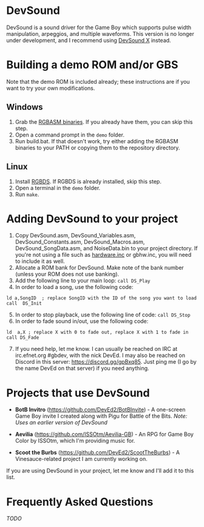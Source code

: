 # DevSound
DevSound is a sound driver for the Game Boy which supports pulse width manipulation, arpeggios, and multiple waveforms. This version is no longer under development, and I recommend using [DevSound X](https://github.com/DevEd2/DevSoundX) instead.

# Building a demo ROM and/or GBS
Note that the demo ROM is included already; these instructions are if you want to try your own modifications.

## Windows
1. Grab the [RGBASM binaries](https://github.com/rednex/rgbds/releases). If you already have them, you can skip this step.
2. Open a command prompt in the `demo` folder.
3. Run build.bat. If that doesn't work, try either adding the RGBASM binaries to your PATH or copying them to the repository directory.

## Linux
1. Install [RGBDS](https://github.com/rednex/rgbds). If RGBDS is already installed, skip this step.
2. Open a terminal in the `demo` folder.
3. Run `make`.

# Adding DevSound to your project
1. Copy DevSound.asm, DevSound_Variables.asm, DevSound_Constants.asm, DevSound_Macros.asm, DevSound_SongData.asm, and NoiseData.bin to your project directory. If you're not using a file such as [hardware.inc](https://github.com/tobiasvl/hardware.inc) or gbhw.inc, you will need to include it as well.
2. Allocate a ROM bank for DevSound. Make note of the bank number (unless your ROM does not use banking).
3. Add the following line to your main loop: `call DS_Play`
4. In order to load a song, use the following code:
```
ld a,SongID  ; replace SongID with the ID of the song you want to load
call  DS_Init
```
5. In order to stop playback, use the following line of code: `call DS_Stop`
6. In order to fade sound in/out, use the following code:
```
ld  a,X ; replace X with 0 to fade out, replace X with 1 to fade in
call DS_Fade
```
7. If you need help, let me know. I can usually be reached on IRC at irc.efnet.org #gbdev, with the nick DevEd. I may also be reached on Discord in this server: https://discord.gg/gpBxq85. Just ping me (I go by the name DevEd on that server) if you need anything.

# Projects that use DevSound

- **BotB Invitro** (https://github.com/DevEd2/BotBInvite) - A one-screen Game Boy invite I created along with Pigu for Battle of the Bits. *Note: Uses an earlier version of DevSound*

- **Aevilia** (https://github.com/ISSOtm/Aevilia-GB) - An RPG for Game Boy Color by ISSOtm, which I'm providing music for.

- **Scoot the Burbs** (https://github.com/DevEd2/ScootTheBurbs) - A Vinesauce-related project I am currently working on.

If you are using DevSound in your project, let me know and I'll add it to this list.

# Frequently Asked Questions
*TODO*
